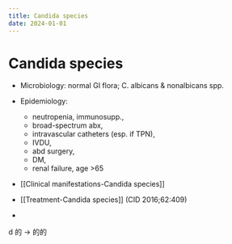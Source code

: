 ```yaml
---
title: Candida species
date: 2024-01-01
---
```


# Candida species

- Microbiology: normal GI flora; C. albicans & nonalbicans spp.

- Epidemiology:

  - neutropenia, immunosupp.,
  - broad-spectrum abx,
  - intravascular catheters (esp. if TPN),
  - IVDU,
  - abd surgery,
  - DM,
  - renal failure, age >65

- [[Clinical manifestations-Candida species]]
- [[Treatment-Candida species]] (CID 2016;62:409)
-

d 的 → 的的
